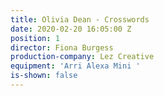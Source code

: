 ```yaml
---
title: Olivia Dean - Crosswords
date: 2020-02-20 16:05:00 Z
position: 1
director: Fiona Burgess
production-company: Lez Creative
equipment: 'Arri Alexa Mini '
is-shown: false
---
```



